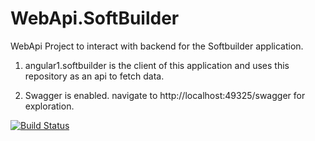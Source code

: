 # WebApi.SoftBuilder
WebApi Project to interact with backend for the Softbuilder application.

1. angular1.softbuilder is the client of this application and uses this repository as an api to fetch data.

2. Swagger is enabled. navigate to http://localhost:49325/swagger for exploration.

[![Build Status](https://travis-ci.org/saurabhpati/WebApi.SoftBuilder.svg?branch=master)](https://travis-ci.org/saurabhpati/WebApi.SoftBuilder)

